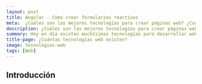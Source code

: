 ```yaml
---
layout: post
title: Angular - Cómo crear formularios reactivos 
meta:  ¿Cuáles son las mejores tecnologías para crear páginas web? ¿Cuáles son las más populares? 
description: ¿Cuáles son las mejores tecnologías para crear páginas web? ¿Cuáles son las más populares? 
summary: Hoy en día existen muchísimas tecnologías para desarrollar web. En este artículo voy a motrar cuáles son los frameworks más interesantes y populares para del desarrollo web en el año 2018.
title-page: ¿Cuántas tecnologías web existen?
image: tecnologias-web
tags: [Web] 
---
```


## Introducción


